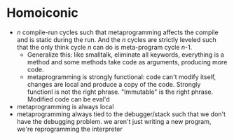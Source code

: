 Homoiconic
===

* _n_ compile-run cycles such that metaprogramming affects the compile and is static during the run. And the _n_ cycles are strictly leveled such that the only think cycle _n_ can do is meta-program cycle _n_-1.
  * Generalize this: like smalltalk, eliminate all keywords, everything is a method and some methods take code as arguments, producing more code.
  * metaprogramming is strongly functional: code can't modify itself, changes are local and produce a copy of the code. Strongly functionl is not the right phrase. "Immutable" is the right phrase.
  Modified code can be eval'd
* metaprogramming is always local
* metaprogramming always tied to the debugger/stack such that we don't have the debugging problem. we aren't just writing a new program, we're reprogramming the interpreter